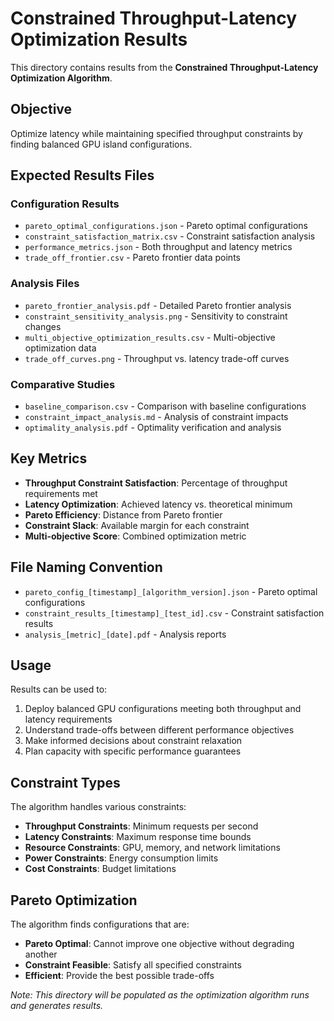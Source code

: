 # Constrained Throughput-Latency Optimization Results

This directory contains results from the **Constrained Throughput-Latency Optimization Algorithm**.

## Objective
Optimize latency while maintaining specified throughput constraints by finding balanced GPU island configurations.

## Expected Results Files

### Configuration Results
- `pareto_optimal_configurations.json` - Pareto optimal configurations
- `constraint_satisfaction_matrix.csv` - Constraint satisfaction analysis
- `performance_metrics.json` - Both throughput and latency metrics
- `trade_off_frontier.csv` - Pareto frontier data points

### Analysis Files
- `pareto_frontier_analysis.pdf` - Detailed Pareto frontier analysis
- `constraint_sensitivity_analysis.png` - Sensitivity to constraint changes
- `multi_objective_optimization_results.csv` - Multi-objective optimization data
- `trade_off_curves.png` - Throughput vs. latency trade-off curves

### Comparative Studies
- `baseline_comparison.csv` - Comparison with baseline configurations
- `constraint_impact_analysis.md` - Analysis of constraint impacts
- `optimality_analysis.pdf` - Optimality verification and analysis

## Key Metrics
- **Throughput Constraint Satisfaction**: Percentage of throughput requirements met
- **Latency Optimization**: Achieved latency vs. theoretical minimum
- **Pareto Efficiency**: Distance from Pareto frontier
- **Constraint Slack**: Available margin for each constraint
- **Multi-objective Score**: Combined optimization metric

## File Naming Convention
- `pareto_config_[timestamp]_[algorithm_version].json` - Pareto optimal configurations
- `constraint_results_[timestamp]_[test_id].csv` - Constraint satisfaction results
- `analysis_[metric]_[date].pdf` - Analysis reports

## Usage
Results can be used to:
1. Deploy balanced GPU configurations meeting both throughput and latency requirements
2. Understand trade-offs between different performance objectives
3. Make informed decisions about constraint relaxation
4. Plan capacity with specific performance guarantees

## Constraint Types
The algorithm handles various constraints:
- **Throughput Constraints**: Minimum requests per second
- **Latency Constraints**: Maximum response time bounds
- **Resource Constraints**: GPU, memory, and network limitations
- **Power Constraints**: Energy consumption limits
- **Cost Constraints**: Budget limitations

## Pareto Optimization
The algorithm finds configurations that are:
- **Pareto Optimal**: Cannot improve one objective without degrading another
- **Constraint Feasible**: Satisfy all specified constraints
- **Efficient**: Provide the best possible trade-offs

*Note: This directory will be populated as the optimization algorithm runs and generates results.*
